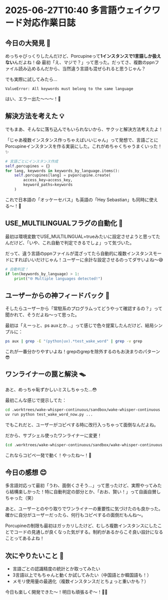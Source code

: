 # 2025-06-27T10:40 多言語ウェイクワード対応作業日誌

## 今日の大発見 🎯

めっちゃびっくりしたんだけど、Porcupineって**1インスタンスで1言語しか扱えない**んだよね！😱
最初「え、マジで？」って思った。だってさ、複数のppnファイル読み込めるんだから、当然違う言語も混ぜられると思うじゃん？

でも実際に試してみたら...

```
ValueError: All keywords must belong to the same language
```

はい、エラー出た〜〜〜！🙈

## 解決方法を考えた 💡

でもまあ、そんなに落ち込んでもいられないから、サクッと解決方法考えたよ！

「じゃあ複数インスタンス作っちゃえばいいじゃん」って発想で、言語ごとにPorcupineインスタンスを作る実装にした。これがめちゃくちゃうまくいった！✨

```python
# 言語ごとにインスタンス作成
self.porcupines = {}
for lang, keywords in keywords_by_language.items():
    self.porcupines[lang] = pvporcupine.create(
        access_key=access_key,
        keyword_paths=keywords
    )
```

これで日本語の「オッケーセバス」も英語の「Hey Sebastian」も同時に使える〜！🎉

## USE_MULTILINGUALフラグの自動化 🤖

最初は環境変数でUSE_MULTILINGUAL=trueみたいに設定させようと思ってたんだけど、「いや、これ自動で判定できるでしょ」って気づいた。

だって、違う言語のppnファイルが混ざってたら自動的に複数インスタンスモードにすればいいだけじゃん！ユーザーに余計な設定させるのってダサいよね〜😅

```python
# 自動判定！
if len(keywords_by_language) > 1:
    print("🌐 Multiple languages detected!")
```

## ユーザーからの神フィードバック 📝

そしたらユーザーから「常駐系のプログラムってどうやって確認するの？」って聞かれて、そうだよね〜って思った。

最初は「えーっと、ps auxとか...」って感じで色々提案したんだけど、結局シンプルに：

```bash
ps aux | grep -E "(python|uv).*test_wake_word" | grep -v grep
```

これが一番分かりやすいよね！grepのgrepを除外するのもお決まりのパターン😎

## ワンライナーの罠と解決 🪤

あと、めっちゃ恥ずかしいミスしちゃった...😳

最初こんな感じで提示してた：

```bash
cd .worktrees/wake-whisper-continuous/sandbox/wake-whisper-continuous
uv run python test_wake_word_now.py ...
```

でもこれだと、ユーザーがコピペする時に改行入っちゃって面倒なんだよね。

だから、サブシェル使ったワンライナーに変更！

```bash
(cd .worktrees/wake-whisper-continuous/sandbox/wake-whisper-continuous && uv run python test_wake_word_now.py ...)
```

これならコピペ一発で動く！やったね〜！🎊

## 今日の感想 😊

多言語対応って最初「うわ、面倒くさそう...」って思ったけど、実際やってみたら結構楽しかった！特に自動判定の部分とか、「おお、賢い！」って自画自賛しちゃった（笑）

あと、ユーザーとのやり取りでワンライナーの重要性に気づけたのも良かった。確かに自分がユーザーだったら、何行もコピペするの面倒だもんね〜。

Porcupineの制限も最初はガッカリしたけど、むしろ複数インスタンスにしたことでコードの見通しが良くなった気がする。制約があるからこそ良い設計になることってあるよね！

## 次にやりたいこと 🚀

- 言語ごとの認識精度の統計とか取ってみたい
- 3言語以上でもちゃんと動くか試してみたい（中国語とか韓国語も！）
- メモリ使用量の最適化（複数インスタンスだとちょっと重いかも？）

今日も楽しく開発できた〜！明日も頑張るぞ〜！💪✨